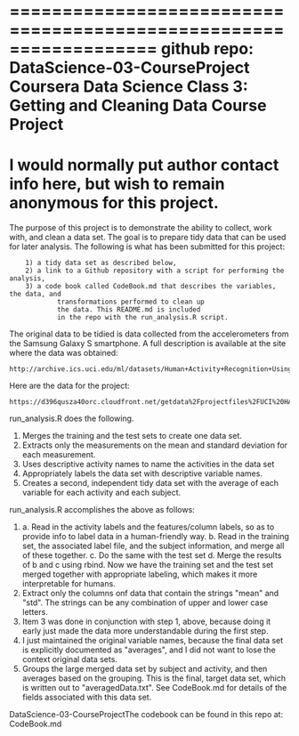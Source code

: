 ==================================================================
github repo:  DataScience-03-CourseProject
Coursera Data Science Class 3:  Getting and Cleaning Data
Course Project
==================================================================
I would normally put author contact info here, but wish to remain
anonymous for this project.
==================================================================
The purpose of this project is to demonstrate the ability to collect, work 
with, and clean a data set. The goal is to prepare tidy data that can be 
used for later analysis. The following is what has been submitted for this
project:

        1) a tidy data set as described below, 
        2) a link to a Github repository with a script for performing the analysis, 
        3) a code book called CodeBook.md that describes the variables, the data, and  
                transformations performed to clean up 
                the data. This README.md is included
                in the repo with the run_analysis.R script.  

The original data to be tidied is data collected 
from the accelerometers from the Samsung Galaxy S smartphone. A full description 
is available at the site where the data was obtained: 
        
    http://archive.ics.uci.edu/ml/datasets/Human+Activity+Recognition+Using+Smartphones 

Here are the data for the project: 
        
    https://d396qusza40orc.cloudfront.net/getdata%2Fprojectfiles%2FUCI%20HAR%20Dataset.zip 

run_analysis.R does the following. 
1.  Merges the training and the test sets to create one data set.
2.  Extracts only the measurements on the mean and standard deviation for 
    each measurement. 
3.  Uses descriptive activity names to name the activities in the data set
4.  Appropriately labels the data set with descriptive variable names. 
5.  Creates a second, independent tidy data set with the average of each 
    variable for each activity and each subject.

run_analysis.R accomplishes the above as follows:
1.  a.  Read in the activity labels and the features/column labels, so as to 
        provide info to label data in a human-friendly way.
    b.  Read in the training set, the associated label file, and the subject 
        information, and merge all of these together.
    c.  Do the same with the test set
    d.  Merge the results of b and c using rbind.  Now we have the training
        set and the test set merged together with appropriate labeling, which
        makes it more interpretable for humans.
2.  Extract only the columns onf data that contain the strings "mean" and "std".
    The strings can be any combination of upper and lower case letters.
3.  Item 3 was done in conjunction with step 1, above, because doing it early
    just made the data more understandable during the first step.
4.  I just maintained the original variable names, because the final data set
    is explicitly documented as "averages", and I did not want to lose the context
    original data sets.
5.  Groups the large merged data set by subject and activity, and then averages
    based on the grouping.  This is the final, target data set, which is written
    out to "averagedData.txt".  See CodeBook.md for details of the fields
    associated with this data set.
  
DataScience-03-CourseProjectThe codebook can be found in this repo at:  CodeBook.md

